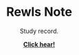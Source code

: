 <br><br>
<p align="center">
    <h1 align="center">Rewls Note</h1>
    <p align="center">Study record.</p>
    <p align="center"><strong><a href="https://rewls.github.io/">Click hear!</a></strong></p>
</p>
